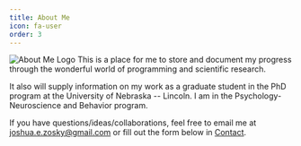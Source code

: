 ```yaml
---
title: About Me
icon: fa-user
order: 3
---
```


![About Me Logo](../assets/images/pic08.jpg "What do you want to know?")
This is a place for me to store and document my progress through the wonderful world of programming and scientific research.

It also will supply information on my work as a graduate student in the PhD program at the University of Nebraska -- Lincoln. I am in the Psychology-Neuroscience and Behavior program.

If you have questions/ideas/collaborations, feel free to email me at [joshua.e.zosky@gmail.com](mailto:joshua.e.zosky@gmail.com) or fill out the form below in [Contact](Contact). 
